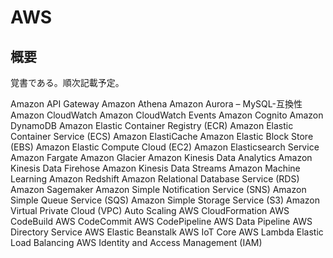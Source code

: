 # AWS

## 概要
覚書である。順次記載予定。

Amazon API Gateway
Amazon Athena
Amazon Aurora – MySQL-互換性
Amazon CloudWatch
Amazon CloudWatch Events
Amazon Cognito
Amazon DynamoDB
Amazon Elastic Container Registry (ECR)
Amazon Elastic Container Service (ECS)
Amazon ElastiCache
Amazon Elastic Block Store (EBS)
Amazon Elastic Compute Cloud (EC2)
Amazon Elasticsearch Service
Amazon Fargate
Amazon Glacier
Amazon Kinesis Data Analytics
Amazon Kinesis Data Firehose
Amazon Kinesis Data Streams
Amazon Machine Learning
Amazon Redshift
Amazon Relational Database Service (RDS)
Amazon Sagemaker
Amazon Simple Notification Service (SNS)
Amazon Simple Queue Service (SQS)
Amazon Simple Storage Service (S3)
Amazon Virtual Private Cloud (VPC)
Auto Scaling
AWS CloudFormation
AWS CodeBuild
AWS CodeCommit
AWS CodePipeline
AWS Data Pipeline
AWS Directory Service
AWS Elastic Beanstalk
AWS IoT Core
AWS Lambda
Elastic Load Balancing
AWS Identity and Access Management (IAM)
